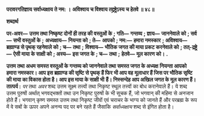 **परावरगतिज्ञाय सर्वाध्यक्षाय ते नम: ।** **अविश्वाय च विश्वाय तद्द्रष्ट्रेऽस्य च हेतवे ॥ ४८॥** 

**शब्दार्थ** 

**पर-अवर—** **उत्तम तथा निष्कृष्ट दोनों ही तरह की वस्तुओं के** **; गति—** **गन्तव्य** **; ज्ञाय—** **जाननेवाले को** **; सर्व—** **सभी वस्तुओं के** **;** **अध्यक्षाय—** **नियन्ता को** **; ते—** **आपको** **; नम:—** **हमारा नमस्कार** **; अविश्वाय—** **ब्रह्माण्ड से पृथक् रहनेवाले को** **; च—** **तथा** **;** **विश्वाय—** **भौतिक जगत की माया प्रकट करनेवाले को** **; तत्-द्रष्ट्रे—** **ऐसी माया के साक्षी को** **; अस्य—** **इस जगत के** **; च—** **तथा** **;** **हेतवे—** **मूल कारण को।** **.** 

**उत्तम तथा अधम समस्त वस्तुओं के गन्तव्य को जाननेवाले तथा समस्त जगत के अध्यक्ष** **नियन्ता आपको हमारा नमस्कार। आप इस ब्रह्माण्ड की सृष्टि से पृथक् हैं फिर भी आप वह** **मूलाधार हैं जिस पर भौतिक सृष्टि की माया का विकास होता है। आप इस माया के साक्षी भी** **हैं। निस्सन्देह आप अखिल जगत के मूल कारण हैं।** **तात्पर्य :** *पर* तथा *अवर* शब्द उत्तम सूक्ष्म तत्त्वों तथा निकृष्ट स्थूल तत्त्वों का बोध करानेवाले हैं। ये शब्द उत्तम पुरुषों अर्थात् भगवद्भक्तों तथा उन निकृष्ट पुरुषों के भी सूचक हैं, जो भगवान् की महिमा से अनजान होते हैं। भगवान् कृष्ण समस्त उत्तम तथा निकृष्ट जीवों एवं चराचर के भाग्य को जानते हैं और परब्रह्म के रूप में वे सबों के ऊपर अपने अनन्य पद पर बने रहते हैं जैसाकि *सर्वाध्यक्षाय* शब्द से इंगित होता है।  